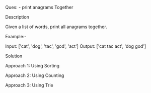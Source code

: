 Ques: - print anagrams Together

Description

Given a list of words, print all anagrams together.

Example:- 

Input:  ['cat', 'dog', 'tac', 'god', 'act']
Output: ['cat tac act', 'dog god']

Solution

Approach 1: Using Sorting

Approach 2: Using Counting

Approach 3: Using Trie



